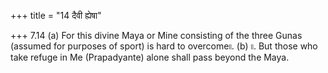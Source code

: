 +++
title = "14 दैवी ह्येषा"

+++
7.14 (a) For this divine Maya or Mine consisting of the three Gunas
(assumed for purposes of sport) is hard to overcome৷৷. (b) ৷৷. But those
who take refuge in Me (Prapadyante) alone shall pass beyond the Maya.
